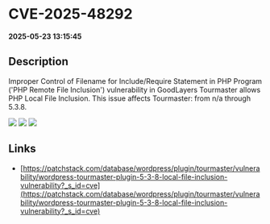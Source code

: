 # CVE-2025-48292

**2025-05-23 13:15:45**

## Description
Improper Control of Filename for Include/Require Statement in PHP Program ('PHP Remote File Inclusion') vulnerability in GoodLayers Tourmaster allows PHP Local File Inclusion. This issue affects Tourmaster: from n/a through 5.3.8.

![](https://img.shields.io/static/v1?label=Score&message=8.1&color=red)
![](https://img.shields.io/static/v1?label=Severity&message=HIGH&color=red)
![](https://img.shields.io/static/v1?label=CWE&message=RFI&color=green)

## Links
- [https://patchstack.com/database/wordpress/plugin/tourmaster/vulnerability/wordpress-tourmaster-plugin-5-3-8-local-file-inclusion-vulnerability?_s_id=cve](https://patchstack.com/database/wordpress/plugin/tourmaster/vulnerability/wordpress-tourmaster-plugin-5-3-8-local-file-inclusion-vulnerability?_s_id=cve)
